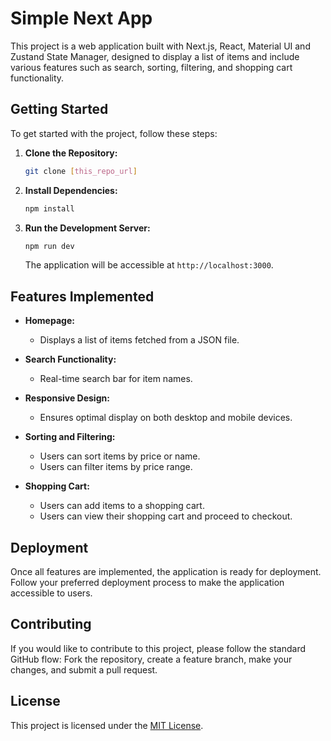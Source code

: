 # Simple Next App

This project is a web application built with Next.js, React, Material UI and Zustand State Manager, designed to display a list of items and include various features such as search, sorting, filtering, and shopping cart functionality.

## Getting Started

To get started with the project, follow these steps:

1. **Clone the Repository:**

    ```bash
    git clone [this_repo_url]
    ```

2. **Install Dependencies:**

    ```bash
    npm install
    ```

3. **Run the Development Server:**

    ```bash
    npm run dev
    ```

   The application will be accessible at `http://localhost:3000`.

## Features Implemented

- **Homepage:**
  - Displays a list of items fetched from a JSON file.

- **Search Functionality:**
  - Real-time search bar for item names.

- **Responsive Design:**
  - Ensures optimal display on both desktop and mobile devices.

- **Sorting and Filtering:**
  - Users can sort items by price or name.
  - Users can filter items by price range.

- **Shopping Cart:**
  - Users can add items to a shopping cart.
  - Users can view their shopping cart and proceed to checkout.

## Deployment

Once all features are implemented, the application is ready for deployment. Follow your preferred deployment process to make the application accessible to users.

## Contributing

If you would like to contribute to this project, please follow the standard GitHub flow: Fork the repository, create a feature branch, make your changes, and submit a pull request.

## License

This project is licensed under the [MIT License](LICENSE.txt).
